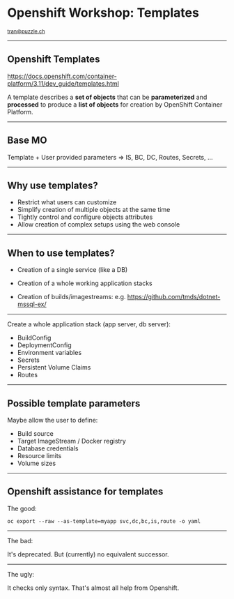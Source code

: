 # Openshift Workshop: Templates

<small>tran@puzzle.ch</small>

<!-- .slide: class="master01" -->

---

## Openshift Templates

https://docs.openshift.com/container-platform/3.11/dev_guide/templates.html

A template describes a **set of objects** that can be **parameterized** and **processed** to produce a **list of objects** for creation by OpenShift Container Platform.

---

## Base MO

Template + User provided parameters => IS, BC, DC, Routes, Secrets, ...

---

## Why use templates?

* Restrict what users can customize
* Simplify creation of multiple objects at the same time
* Tightly control and configure objects attributes
* Allow creation of complex setups using the web console

---

## When to use templates?

* Creation of a single service (like a DB)

* Creation of a whole working application stacks

* Creation of builds/imagestreams: e.g. https://github.com/tmds/dotnet-mssql-ex/

---

Create a whole application stack (app server, db server):

* BuildConfig
* DeploymentConfig
* Environment variables
* Secrets
* Persistent Volume Claims
* Routes

----

## Possible template parameters

Maybe allow the user to define:

* Build source
* Target ImageStream / Docker registry
* Database credentials
* Resource limits
* Volume sizes

---

## Openshift assistance for templates

The good:

`oc export --raw --as-template=myapp svc,dc,bc,is,route -o yaml`

----

The bad:

It's deprecated. But (currently) no equivalent successor.

----

The ugly:

It checks only syntax.
That's almost all help from Openshift.
